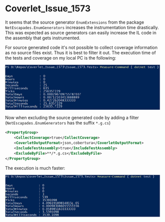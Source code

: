 # Coverlet_Issue_1573

It seems that the source generator `EnumExtensions` from the package `NetEscapades.EnumGenerators` increases the instrumentation time drastically.
This was expected as source generators can easily increase the IL code in the assembly that gets instrumented. 

For source generated code it's not possible to collect coverage information as no source files exist. Thus it is best to filter it out. 
The execution time of the tests and coverage on my local PC is the following:

![image](measure1.PNG)

Now when excluding the source generated code by adding a filter (`NetEscapades.EnumGenerators` has the suffix `*.g.cs`)

```xml
<PropertyGroup>
    <CollectCoverage>true</CollectCoverage>
    <CoverletOutputFormat>json,cobertura</CoverletOutputFormat>
    <IncludeTestAssembly>true</IncludeTestAssembly>
    <ExcludeByFile>**/*.g.cs</ExcludeByFile>
</PropertyGroup>
```

The execution is much faster:

![image](measure2.PNG)